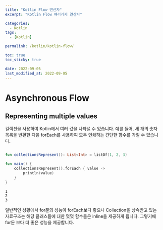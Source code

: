 ```yaml
---
title: "Kotlin Flow 연산자"
excerpt: "Kotlin Flow 여러가지 연산자"

categories:
  - Kotlin
tags:
  - [Kotlin]

permalink: /kotlin/kotlin-flow/

toc: true
toc_sticky: true

date: 2022-09-05
last_modified_at: 2022-09-05
---
```


# Asynchronous Flow

## Representing multiple values
컬렉션을 사용하여 Kotlin에서 여러 값을 나타낼 수 있습니다. 
예를 들어, 세 개의 숫자 목록을 반환한 다음 forEach를 사용하여 모두 인쇄하는 간단한 함수를 가질 수 있습니다.

```kotlin

fun collectionsRepresent(): List<Int> = listOf(1, 2, 3)

fun main() {
    collectionsRepresent().forEach { value ->
        println(value)
    }
}

```

```
1
2
3
```

일반적인 상황에서 for문의 성능이 forEach보다 좋으나 Collection을 상속받고 있는 자료구조는 
해당 클래스들에 대한 몇몇 함수들은 inline을 제공하게 됩니다. 그렇기에 for문 보다 더 좋은 성능을 제공합니다.


